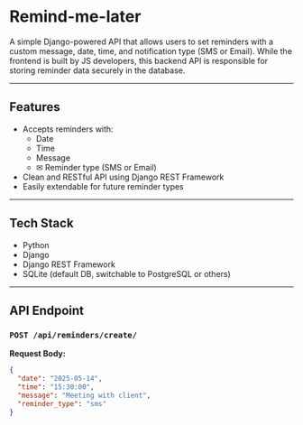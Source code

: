 # Remind-me-later 

A simple Django-powered API that allows users to set reminders with a custom message, date, time, and notification type (SMS or Email). While the frontend is built by JS developers, this backend API is responsible for storing reminder data securely in the database.

---

##  Features

- Accepts reminders with:
  -  Date
  -  Time
  -  Message
  - ✉ Reminder type (SMS or Email)
- Clean and RESTful API using Django REST Framework
- Easily extendable for future reminder types

---

##  Tech Stack

- Python 
- Django 
- Django REST Framework 
- SQLite (default DB, switchable to PostgreSQL or others)

---

##  API Endpoint

### `POST /api/reminders/create/`

**Request Body:**

```json
{
  "date": "2025-05-14",
  "time": "15:30:00",
  "message": "Meeting with client",
  "reminder_type": "sms"
}
